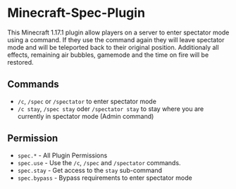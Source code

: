 # Minecraft-Spec-Plugin
This Minecraft 1.17.1 plugin allow players on a server to enter spectator mode using a command. If they use the command again they will leave spectator mode and will be teleported back to their original position. Additionaly all effects, remaining air bubbles, gamemode and the time on fire will be restored.

## Commands
- `/c`, `/spec` or `/spectator` to enter spectator mode
- `/c stay`, `/spec stay` oder `/spectator stay` to stay where you are currently in spectator mode (Admin command)

## Permission
- `spec.*` - All Plugin Permissions
- `spec.use` - Use the `/c`, `/spec` and `/spectator` commands.
- `spec.stay` - Get access to the `stay` sub-command
- `spec.bypass` - Bypass requirements to enter spectator mode

